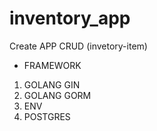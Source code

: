# inventory_app
Create APP CRUD (invetory-item)

- FRAMEWORK
1. GOLANG GIN
2. GOLANG GORM
3. ENV
4. POSTGRES
